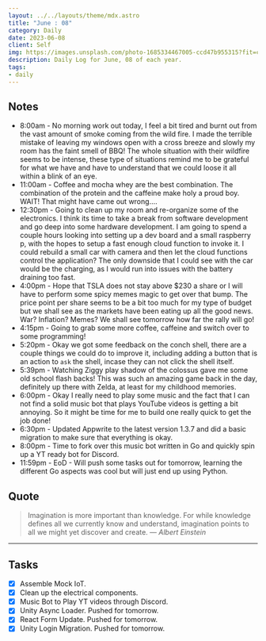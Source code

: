 ```yaml
---
layout: ../../layouts/theme/mdx.astro
title: "June : 08"
category: Daily
date: 2023-06-08
client: Self
img: https://images.unsplash.com/photo-1685334467005-ccd47b955315?fit=crop&q=85&w=1400&h=700
description: Daily Log for June, 08 of each year.
tags:
- daily
---
```


## Notes

- 8:00am - No morning work out today, I feel a bit tired and burnt out from the vast amount of smoke coming from the wild fire. I made the terrible mistake of leaving my windows open with a cross breeze and slowly my room has the faint smell of BBQ! The whole situation with their wildfire seems to be intense, these type of situations remind me to be grateful for what we have and have to understand that we could loose it all within a blink of an eye.
- 11:00am - Coffee and mocha whey are the best combination. The combination of the protein and the caffeine make holy a proud boy. WAIT! That might have came out wrong....  
- 12:30pm - Going to clean up my room and re-organize some of the electronics. I think its time to take a break from software development and go deep into some hardware development. I am going to spend a couple hours looking into setting up a dev board and a small raspberry p, with the hopes to setup a fast enough cloud function to invoke it. I could rebuild a small car with camera and then let the cloud functions control the application? The only downside that I could see with the car would be the charging, as I would run into issues with the battery draining too fast. 
- 4:00pm - Hope that TSLA does not stay above $230 a share or I will have to perform some spicy memes magic to get over that bump. The price point per share seems to be a bit too much for my type of budget but we shall see as the markets have been eating up all the good news. War? Inflation? Memes? We shall see tomorrow how far the rally will go!
- 4:15pm - Going to grab some more coffee, caffeine and switch over to some programming!
- 5:20pm - Okay we got some feedback on the conch shell, there are a couple things we could do to improve it, including adding a button that is an action to `ask` the shell, incase they can not click the shell itself. 
- 5:39pm - Watching Ziggy play shadow of the colossus gave me some old school flash backs! This was such an amazing game back in the day, definitely up there with Zelda, at least for my childhood memories.
- 6:00pm - Okay I really need to play some music and the fact that I can not find a solid music bot that plays YouTube videos is getting a bit annoying. So it might be time for me to build one really quick to get the job done!
- 6:30pm - Updated Appwrite to the latest version 1.3.7 and did a basic migration to make sure that everything is okay.
- 8:00pm - Time to fork over this music bot written in Go and quickly spin up a YT ready bot for Discord. 
- 11:59pm - EoD - Will push some tasks out for tomorrow, learning the different Go aspects was cool but will just end up using Python.
## Quote

> Imagination is more important than knowledge. For while knowledge defines all we currently know and understand, imagination points to all we might yet discover and create.
> — <cite>Albert Einstein</cite>

---

## Tasks

- [x] Assemble Mock IoT.
- [x] Clean up the electrical components.
- [x] Music Bot to Play YT videos through Discord.
- [x] Unity Async Loader. Pushed for tomorrow.
- [x] React Form Update. Pushed for tomorrow.
- [x] Unity Login Migration. Pushed for tomorrow.